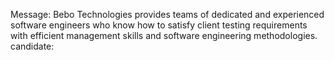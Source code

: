Message: Bebo Technologies provides teams of dedicated and experienced software engineers who know how to satisfy client testing requirements with efficient management skills and software engineering methodologies.
candidate: 